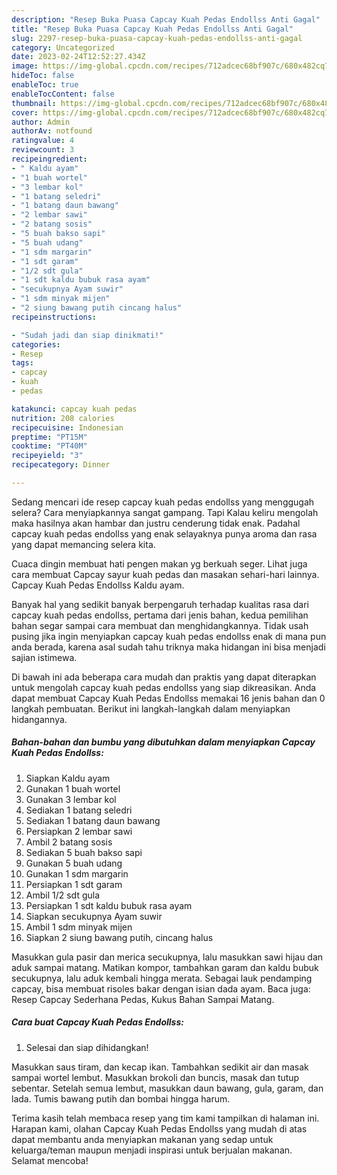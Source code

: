 ```yaml
---
description: "Resep Buka Puasa Capcay Kuah Pedas Endollss Anti Gagal"
title: "Resep Buka Puasa Capcay Kuah Pedas Endollss Anti Gagal"
slug: 2297-resep-buka-puasa-capcay-kuah-pedas-endollss-anti-gagal
category: Uncategorized
date: 2023-02-24T12:52:27.434Z
image: https://img-global.cpcdn.com/recipes/712adcec68bf907c/680x482cq70/capcay-kuah-pedas-endollss-foto-resep-utama.jpg
hideToc: false
enableToc: true
enableTocContent: false
thumbnail: https://img-global.cpcdn.com/recipes/712adcec68bf907c/680x482cq70/capcay-kuah-pedas-endollss-foto-resep-utama.jpg
cover: https://img-global.cpcdn.com/recipes/712adcec68bf907c/680x482cq70/capcay-kuah-pedas-endollss-foto-resep-utama.jpg
author: Admin
authorAv: notfound
ratingvalue: 4
reviewcount: 3
recipeingredient:
- " Kaldu ayam"
- "1 buah wortel"
- "3 lembar kol"
- "1 batang seledri"
- "1 batang daun bawang"
- "2 lembar sawi"
- "2 batang sosis"
- "5 buah bakso sapi"
- "5 buah udang"
- "1 sdm margarin"
- "1 sdt garam"
- "1/2 sdt gula"
- "1 sdt kaldu bubuk rasa ayam"
- "secukupnya Ayam suwir"
- "1 sdm minyak mijen"
- "2 siung bawang putih cincang halus"
recipeinstructions:

- "Sudah jadi dan siap dinikmati!"
categories:
- Resep
tags:
- capcay
- kuah
- pedas

katakunci: capcay kuah pedas 
nutrition: 208 calories
recipecuisine: Indonesian
preptime: "PT15M"
cooktime: "PT40M"
recipeyield: "3"
recipecategory: Dinner

---
```



Sedang mencari ide resep capcay kuah pedas endollss yang menggugah selera? Cara menyiapkannya sangat gampang. Tapi Kalau keliru mengolah maka hasilnya akan hambar dan justru cenderung tidak enak. Padahal capcay kuah pedas endollss yang enak selayaknya punya aroma dan rasa yang dapat memancing selera kita.


Cuaca dingin membuat hati pengen makan yg berkuah seger. Lihat juga cara membuat Capcay sayur kuah pedas dan masakan sehari-hari lainnya. Capcay Kuah Pedas Endollss Kaldu ayam.

Banyak hal yang sedikit banyak berpengaruh terhadap kualitas rasa dari capcay kuah pedas endollss, pertama dari jenis bahan, kedua pemilihan bahan segar sampai cara membuat dan menghidangkannya. Tidak usah pusing jika ingin menyiapkan capcay kuah pedas endollss enak di mana pun anda berada, karena asal sudah tahu triknya maka hidangan ini bisa menjadi sajian istimewa.


Di bawah ini ada beberapa cara mudah dan praktis yang dapat diterapkan untuk mengolah capcay kuah pedas endollss yang siap dikreasikan. Anda dapat membuat Capcay Kuah Pedas Endollss memakai 16 jenis bahan dan 0 langkah pembuatan. Berikut ini langkah-langkah dalam menyiapkan hidangannya.

<!--inarticleads1-->

##### Bahan-bahan dan bumbu yang dibutuhkan dalam menyiapkan Capcay Kuah Pedas Endollss:

1. Siapkan  Kaldu ayam
1. Gunakan 1 buah wortel
1. Gunakan 3 lembar kol
1. Sediakan 1 batang seledri
1. Sediakan 1 batang daun bawang
1. Persiapkan 2 lembar sawi
1. Ambil 2 batang sosis
1. Sediakan 5 buah bakso sapi
1. Gunakan 5 buah udang
1. Gunakan 1 sdm margarin
1. Persiapkan 1 sdt garam
1. Ambil 1/2 sdt gula
1. Persiapkan 1 sdt kaldu bubuk rasa ayam
1. Siapkan secukupnya Ayam suwir
1. Ambil 1 sdm minyak mijen
1. Siapkan 2 siung bawang putih, cincang halus


Masukkan gula pasir dan merica secukupnya, lalu masukkan sawi hijau dan aduk sampai matang. Matikan kompor, tambahkan garam dan kaldu bubuk secukupnya, lalu aduk kembali hingga merata. Sebagai lauk pendamping capcay, bisa membuat risoles bakar dengan isian dada ayam. Baca juga: Resep Capcay Sederhana Pedas, Kukus Bahan Sampai Matang. 

<!--inarticleads2-->

##### Cara buat Capcay Kuah Pedas Endollss:


1. Selesai dan siap dihidangkan!

Masukkan saus tiram, dan kecap ikan. Tambahkan sedikit air dan masak sampai wortel lembut. Masukkan brokoli dan buncis, masak dan tutup sebentar. Setelah semua lembut, masukkan daun bawang, gula, garam, dan lada. Tumis bawang putih dan bombai hingga harum. 

Terima kasih telah membaca resep yang tim kami tampilkan di halaman ini. Harapan kami, olahan Capcay Kuah Pedas Endollss yang mudah di atas dapat membantu anda menyiapkan makanan yang sedap untuk keluarga/teman maupun menjadi inspirasi untuk berjualan makanan. Selamat mencoba!
